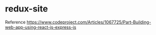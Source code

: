 # redux-site

Reference
https://www.codeproject.com/Articles/1067725/Part-Building-web-app-using-react-js-express-js